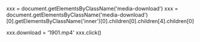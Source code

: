 xxx = document.getElementsByClassName('media-download')
xxx = document.getElementsByClassName('media-download')[0].getElementsByClassName('inner')[0].children[0].children[4].children[0]

xxx.download = '1901.mp4'
xxx.click()